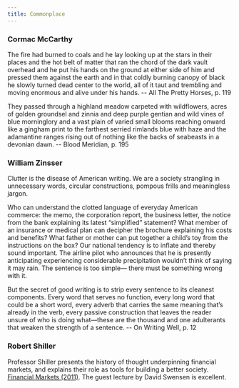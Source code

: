 ```yaml
---
title: Commonplace
---
```


### Cormac McCarthy

The fire had burned to coals and he lay looking up at the stars in their places and the hot belt of matter that ran the chord of the dark vault overhead and he put his hands on the ground at either side of him and pressed them against the earth and in that coldly burning canopy of black he slowly turned dead center to the world, all of it taut and trembling and moving enormous and alive under his hands.
-- All The Pretty Horses, p. 119

They passed through a highland meadow carpeted with wildflowers, acres of golden groundsel and zinnia and deep purple gentian and wild vines of blue morninglory and a vast plain of varied small blooms reaching onward like a gingham print to the farthest serried rimlands blue with haze and the adamantine ranges rising out of nothing like the backs of seabeasts in a devonian dawn.
-- Blood Meridian, p. 195

### William Zinsser

Clutter is the disease of American writing. We are a society strangling in unnecessary words, circular constructions, pompous frills and meaningless jargon.

Who can understand the clotted language of everyday American commerce:
the memo, the corporation report, the business letter, the notice from the bank
explaining its latest “simplified” statement? What member of an insurance or
medical plan can decipher the brochure explaining his costs and benefits? What
father or mother can put together a child’s toy from the instructions on the box?
Our national tendency is to inflate and thereby sound important. The airline pilot
who announces that he is presently anticipating experiencing considerable
precipitation wouldn’t think of saying it may rain. The sentence is too simple—
there must be something wrong with it.

But the secret of good writing is to strip every sentence to its cleanest
components. Every word that serves no function, every long word that could be
a short word, every adverb that carries the same meaning that’s already in the
verb, every passive construction that leaves the reader unsure of who is doing
what—these are the thousand and one adulterants that weaken the strength of
a sentence. -- On Writing Well, p. 12

### Robert Shiller
Professor Shiller presents the history of thought underpinning financial markets, and explains their role as tools for building a better society. [Financial Markets (2011)](https://www.youtube.com/watch?v=WQui_3Hpmmc&list=PL8FB14A2200B87185). The guest lecture by David Swensen is excellent.
